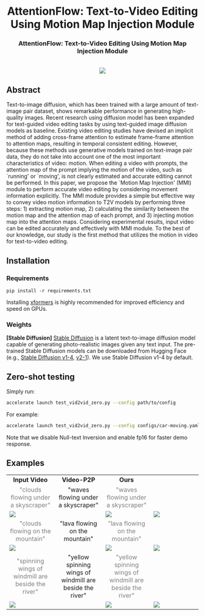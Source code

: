 <div align="center">

<h1>AttentionFlow: Text-to-Video Editing Using Motion Map Injection Module</h1>

<h3><!--<a href="https://arxiv.org/abs/2303.17599"> Accept되면 링크 넣기-->AttentionFlow: Text-to-Video Editing Using Motion Map Injection Module</a></h3>

<!-- [Wen Wang](https://scholar.google.com/citations?user=1ks0R04AAAAJ&hl=zh-CN)<sup>1*</sup>, &nbsp; [Kangyang Xie](https://github.com/felix-ky)<sup>1*</sup>, &nbsp; [Zide Liu](https://github.com/zideliu)<sup>1*</sup>, &nbsp; [Hao Chen](https://scholar.google.com.au/citations?user=FaOqRpcAAAAJ&hl=en)<sup>1</sup>, &nbsp; [Yue Cao](http://yue-cao.me/)<sup>2</sup>, &nbsp; [Xinlong Wang](https://www.xloong.wang/)<sup>2</sup>, &nbsp; [Chunhua Shen](https://cshen.github.io/)<sup>1</sup> 나중에 우리 이름 넣고 고치기
 --> 
<!-- <sup>1</sup>[ZJU](https://www.zju.edu.cn/english/), &nbsp; <sup>2</sup>[BAAI](https://www.baai.ac.cn/english.html) -->

<br>

<image src="results/figure1.jpg" />
<br>

</div>

<h2>Abstract</h2>
Text-to-image diffusion, which has been trained with a large amount of text-image pair dataset, shows remarkable performance in generating high-quality images. Recent research using diffusion model has been expanded for text-guided video editing tasks by using text-guided image diffusion models as baseline. Existing video editing studies have devised an implicit method of adding cross-frame attention to estimate frame-frame attention to attention maps, resulting in temporal consistent editing. However, because these methods use generative models trained on text-image pair data, they do not take into account one of the most important characteristics of video: motion. When editing a video with prompts, the attention map of the prompt implying the motion of the video, such as `running' or `moving', is not clearly estimated and accurate editing cannot be performed. In this paper, we propose the `Motion Map Injection' (MMI) module to perform accurate video editing by considering movement information explicitly. The MMI module provides a simple but effective way to convey video motion information to T2V models by performing three steps: 1) extracting motion map, 2) calculating the similarity between the motion map and the attention map of each prompt, and 3) injecting motion map into the attention maps.  Considering experimental results, input video can be edited accurately and effectively with MMI module. To the best of our knowledge, our study is the first method that utilizes the motion in video for text-to-video editing.


## Installation

### Requirements

```shell
pip install -r requirements.txt
```
Installing [xformers](https://github.com/facebookresearch/xformers) is highly recommended for improved efficiency and speed on GPUs. 

### Weights

**[Stable Diffusion]** [Stable Diffusion](https://arxiv.org/abs/2112.10752) is a latent text-to-image diffusion model capable of generating photo-realistic images given any text input. The pre-trained Stable Diffusion models can be downloaded from Hugging Face (e.g., [Stable Diffusion v1-4](https://huggingface.co/CompVis/stable-diffusion-v1-4), [v2-1](https://huggingface.co/stabilityai/stable-diffusion-2-1)). We use Stable Diffusion v1-4 by default.

## Zero-shot testing

Simply run:

```bash
accelerate launch test_vid2vid_zero.py --config path/to/config
```

For example:
```bash
accelerate launch test_vid2vid_zero.py --config configs/car-moving.yaml
```

Note that we disable Null-text Inversion and enable fp16 for faster demo response.

## Examples
<table class="center">
<tr>
  <td style="text-align:center;"><b>Input Video</b></td>
  <td style="text-align:center;"><b>Video-P2P</b></td>
  <td style="text-align:center;"><b>Ours</b></td>
  </tr>

<tr>
  <td width=25% style="text-align:center;color:gray;">"clouds flowing under a skyscraper"</td>
  <td width=25% style="text-align:center;">"waves flowing under a skyscraper"</td>
  <td width=25% style="text-align:center;color:gray;">"waves flowing under a skyscraper"</td>
</tr>

<tr>
  <td style colspan="2"><img src="results/clouds-wave-input.gif"></td>
  <td style colspan="2"><img src="results/clouds-wave-existing.gif"></td>
  <td style colspan="2"><img src="results/clouds-wave-MMI.gif"></td>
</tr>

<tr>
  <td width=25% style="text-align:center;color:gray;">"clouds flowing on the mountain"</td>
  <td width=25% style="text-align:center;">"lava flowing on the mountain"</td>
  <td width=25% style="text-align:center;color:gray;">"lava flowing on the mountain"</td>
</tr>

<tr>
  <td style colspan="2"><img src="results/clouds-wave-input.gif"></td>
  <td style colspan="2"><img src="results/clouds-wave-existing.gif"></td>
  <td style colspan="2"><img src="results/clouds-wave-MMI.gif"></td>       
</tr>

<tr>
  <td width=25% style="text-align:center;color:gray;">"spinning wings of windmill are beside the river"</td>
  <td width=25% style="text-align:center;">"yellow spinning wings of windmill are beside the river"</td>
  <td width=25% style="text-align:center;color:gray;">"yellow spinning wings of windmill are beside the river"</td>
</tr>

<tr>
  <td style colspan="2"><img src="results/clouds-wave-input.gif"></td>
  <td style colspan="2"><img src="results/clouds-wave-existing.gif"></td>
  <td style colspan="2"><img src="results/clouds-wave-MMI.gif"></td>       
</tr>
</table>

